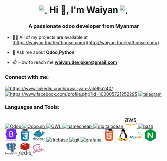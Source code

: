 <h1 align="center"><img align="center" src="http://waiyan.fourleafhouse.com/four_leaf2.png" alt="." height="40" width="40"/> Hi 👋, I'm Waiyan <img align="center" src="http://waiyan.fourleafhouse.com/four_leaf2.png" alt="." height="40" width="40"/> </h1>
<h3 align="center">A passionate odoo developer from Myanmar</h3>

- 👨‍💻 All of my projects are available at [https://waiyan.fourleafhouse.com/](http://waiyan.fourleafhouse.com/)

- 💬 Ask me about **Odoo,Python**

- 📫 How to reach me **waiyan.devjoker@gmail.com**

<h3 align="left">Connect with me:</h3>
<p align="left">
<a href="https://linkedin.com/in/https://www.linkedin.com/in/wai-yan-7a599a240/" target="_blank"><img align="center" src="https://raw.githubusercontent.com/rahuldkjain/github-profile-readme-generator/master/src/images/icons/Social/linked-in-alt.svg" alt="https://www.linkedin.com/in/wai-yan-7a599a240/" height="30" width="40" /></a>
<a href="https://fb.com/https://www.facebook.com/profile.php?id=100005721252295" target="_blank"><img align="center" src="https://raw.githubusercontent.com/rahuldkjain/github-profile-readme-generator/master/src/images/icons/Social/facebook.svg" alt="https://www.facebook.com/profile.php?id=100005721252295" height="30" width="40" /></a>
<a href="https://t.me/waiyan_devjoker" target="_blank"><img align="center" src="https://static.cdnlogo.com/logos/t/39/telegram.svg" alt="telegram" height="30" width="40" /></a>    
</p>

<h3 align="left">Languages and Tools:</h3>
<p align="left"> 
    <a href="https://www.odoo.com/" target="_blank" rel="noreferrer"> <img src="https://plugins.jetbrains.com/files/12952/71277/icon/META-INF_pluginIcon.svg" alt="Odoo" width="40" height="40"/> </a>
  <a href="https://www.odoo.sh/" target="_blank" rel="noreferrer"> <img src="https://www.odoo.sh/paas_website/static/src/img/odoo_sh_logo.svg" alt="Odoo.sh" width="40" height="40"/> </a>
  <a href="https://odoo.github.io/owl/" target="_blank" rel="noreferrer"> <img src="https://odoo.github.io/owl/assets/owl_1f989.png" alt="OWL" width="40" height="40"/> </a>
    <a href="https://www.namecheap.com/" target="_blank" rel="noreferrer"> <img src="https://www.namecheap.com/assets/img/nc-icon/favicon.ico" alt="namecheap" width="40" height="40"/> </a> 
   <a href="https://www.digitalocean.com" target="_blank" rel="noreferrer"> <img src="https://www.digitalocean.com/_next/static/media/android-chrome-512x512.5f2e6221.png" alt="digitalocean" width="40" height="40"/> </a> 
  <a href="https://aws.amazon.com" target="_blank" rel="noreferrer"> <img src="https://raw.githubusercontent.com/devicons/devicon/master/icons/amazonwebservices/amazonwebservices-original-wordmark.svg" alt="aws" width="40" height="40"/> </a> <a href="https://www.gnu.org/software/bash/" target="_blank" rel="noreferrer"> <img src="https://www.vectorlogo.zone/logos/gnu_bash/gnu_bash-icon.svg" alt="bash" width="40" height="40"/> </a> <a href="https://getbootstrap.com" target="_blank" rel="noreferrer"> <img src="https://raw.githubusercontent.com/devicons/devicon/master/icons/bootstrap/bootstrap-plain-wordmark.svg" alt="bootstrap" width="40" height="40"/> </a> <a href="https://www.w3schools.com/css/" target="_blank" rel="noreferrer"> <img src="https://raw.githubusercontent.com/devicons/devicon/master/icons/css3/css3-original-wordmark.svg" alt="css3" width="40" height="40"/> </a> <a href="https://www.docker.com/" target="_blank" rel="noreferrer"> <img src="https://raw.githubusercontent.com/devicons/devicon/master/icons/docker/docker-original-wordmark.svg" alt="docker" width="40" height="40"/> </a> <a href="https://firebase.google.com/" target="_blank" rel="noreferrer"> <img src="https://www.vectorlogo.zone/logos/firebase/firebase-icon.svg" alt="firebase" width="40" height="40"/> </a> <a href="https://git-scm.com/" target="_blank" rel="noreferrer"> <img src="https://www.vectorlogo.zone/logos/git-scm/git-scm-icon.svg" alt="git" width="40" height="40"/> </a> <a href="https://grafana.com" target="_blank" rel="noreferrer"> <img src="https://www.vectorlogo.zone/logos/grafana/grafana-icon.svg" alt="grafana" width="40" height="40"/> </a> <a href="https://www.w3.org/html/" target="_blank" rel="noreferrer"> <img src="https://raw.githubusercontent.com/devicons/devicon/master/icons/html5/html5-original-wordmark.svg" alt="html5" width="40" height="40"/> </a> <a href="https://www.linux.org/" target="_blank" rel="noreferrer"> <img src="https://raw.githubusercontent.com/devicons/devicon/master/icons/linux/linux-original.svg" alt="linux" width="40" height="40"/> </a> <a href="https://www.mysql.com/" target="_blank" rel="noreferrer"> <img src="https://raw.githubusercontent.com/devicons/devicon/master/icons/mysql/mysql-original-wordmark.svg" alt="mysql" width="40" height="40"/> </a> <a href="https://www.nginx.com" target="_blank" rel="noreferrer"> <img src="https://raw.githubusercontent.com/devicons/devicon/master/icons/nginx/nginx-original.svg" alt="nginx" width="40" height="40"/> </a> <a href="https://www.postgresql.org" target="_blank" rel="noreferrer"> <img src="https://raw.githubusercontent.com/devicons/devicon/master/icons/postgresql/postgresql-original-wordmark.svg" alt="postgresql" width="40" height="40"/> </a> <a href="https://redis.io" target="_blank" rel="noreferrer"> <img src="https://raw.githubusercontent.com/devicons/devicon/master/icons/redis/redis-original-wordmark.svg" alt="redis" width="40" height="40"/> </a> <a href="https://sass-lang.com" target="_blank" rel="noreferrer"> <img src="https://raw.githubusercontent.com/devicons/devicon/master/icons/sass/sass-original.svg" alt="sass" width="40" height="40"/> </a> </p>
